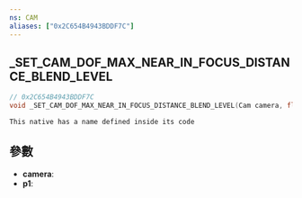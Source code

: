 ```yaml
---
ns: CAM
aliases: ["0x2C654B4943BDDF7C"]
---
```

## _SET_CAM_DOF_MAX_NEAR_IN_FOCUS_DISTANCE_BLEND_LEVEL

```c
// 0x2C654B4943BDDF7C
void _SET_CAM_DOF_MAX_NEAR_IN_FOCUS_DISTANCE_BLEND_LEVEL(Cam camera, float p1);
```

```
This native has a name defined inside its code  
```

## 參數
* **camera**: 
* **p1**: 

